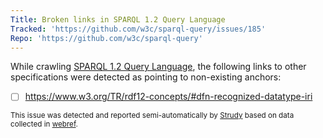 ```yaml
---
Title: Broken links in SPARQL 1.2 Query Language
Tracked: 'https://github.com/w3c/sparql-query/issues/185'
Repo: 'https://github.com/w3c/sparql-query'
---
```


While crawling [SPARQL 1.2 Query Language](https://w3c.github.io/sparql-query/spec/), the following links to other specifications were detected as pointing to non-existing anchors:
* [ ] https://www.w3.org/TR/rdf12-concepts/#dfn-recognized-datatype-iri

<sub>This issue was detected and reported semi-automatically by [Strudy](https://github.com/w3c/strudy/) based on data collected in [webref](https://github.com/w3c/webref/).</sub>
